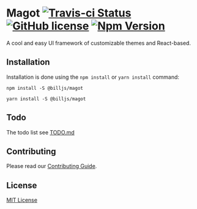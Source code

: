 # Magot [![Travis-ci Status](https://api.travis-ci.org/billjs/magot.svg?branch=master)](https://travis-ci.org/billjs/magot) [![GitHub license](https://img.shields.io/badge/license-MIT-blue.svg)](https://github.com/billjs/magot/blob/master/LICENSE) [![Npm Version](https://img.shields.io/npm/v/@billjs/magot.svg)](https://www.npmjs.com/package/@billjs/magot)

A cool and easy UI framework of customizable themes and React-based.

## Installation

Installation is done using the `npm install` or `yarn install` command:

```shell
npm install -S @billjs/magot
```

```shell
yarn install -S @billjs/magot
```

## Todo

The todo list see [TODO.md](/TODO.md)

## Contributing

Please read our [Contributing Guide](/CONTRIBUTING.md).

## License

[MIT License](LICENSE)
